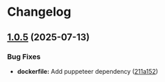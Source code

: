 # Changelog

## [1.0.5](https://github.com/hairbui76/credly-badges/compare/v1.0.4...v1.0.5) (2025-07-13)


### Bug Fixes

* **dockerfile:** Add puppeteer dependency ([211a152](https://github.com/hairbui76/credly-badges/commit/211a152a2574a93f3e0804f7fc19466cbfe5a498))
